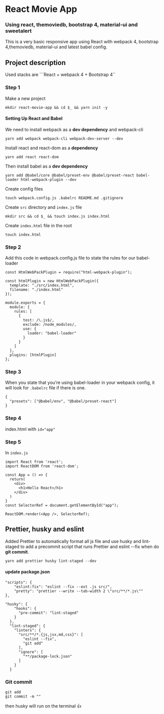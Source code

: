
# React Movie App

### Using react, themoviedb, bootstrap 4, material-ui and sweetalert

This is a very basic responsive app using React with webpack 4, bootstrap 4,themoviedb, material-ui and latest babel config.

## Project description
Used stacks are ```React + webpack 4 +  Bootstrap 4``

### Step 1
Make a new project

```
mkdir react-movie-app && cd $_ && yarn init -y
```

#### Setting Up React and Babel

We need to install webpack as a **dev dependency** and webpack-cli

```
yarn add webpack webpack-cli webpack-dev-server --dev
```

Install react and react-dom as a **dependency**

```
yarn add react react-dom
```

Then install babel as a **dev dependency**

```
yarn add @babel/core @babel/preset-env @babel/preset-react babel-loader html-webpack-plugin --dev
```

Create config files

```
touch webpack.config.js .babelrc README.md .gitignore
```

Create `src` directory and `index.js` file

 ```
 mkdir src && cd $_ && touch index.js index.html
 ```

 Create `index.html` file in the root

 ```
 touch index.html
 ```

### Step 2

Add this code in webpack.config.js file to state the rules for our babel-loader

```
const HtmlWebPackPlugin = require("html-webpack-plugin");

const htmlPlugin = new HtmlWebPackPlugin({
  template: "./src/index.html",
  filename: "./index.html"
});

module.exports = {
  module: {
    rules: [
      {
        test: /\.js$/,
        exclude: /node_modules/,
        use: {
          loader: "babel-loader"
        }
      }
    ]
  },
  plugins: [htmlPlugin]
};
```

### Step 3

When you state that you’re using babel-loader in your webpack config, it will look for ```.babelrc``` file if there is one.

```
{
  "presets": ["@babel/env", "@babel/preset-react"]
}
```

### Step 4
index.html with ```id="app"```

### Step 5
In ```index.js```

```
import React from 'react';
import ReactDOM from 'react-dom';

const App = () => {
  return(
    <div>
      <h1>Hello React</h1>
    </div>
  )
}
const SelectorRef = document.getElementById("app");

ReactDOM.render(<App />, SelectorRef);
```

## Prettier, husky and eslint

Added Prettier to automatically format all js file and use husky and lint-staged to add a precommit script that runs Prettier and eslint --fix when do **git commit**.

```
yarn add prettier husky lint-staged --dev
```

#### update package.json

```
"scripts": {
    "eslint:fix": "eslint --fix --ext .js src/",
    "pretty": "prettier --write --tab-width 2 \"src/**/*.js\""
},

"husky": {
    "hooks": {
      "pre-commit": "lint-staged"
    }
  },
  "lint-staged": {
    "linters": {
      "src/**/*.{js,jsx,md,css}": [
        "eslint --fix",
        "git add"
      ],
      "ignore": [
        "**/package-lock.json"
      ]
    }
  }
  ```

### Git commit

```
git add
git commit -m ""
```

then husky will run on the terminal :thumbsup:
